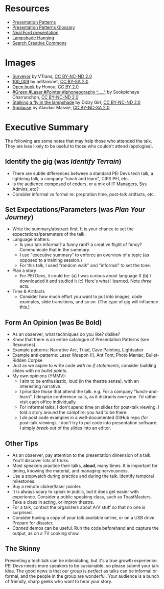
# Resources

* [Presentation Patterns](http://presentationpatterns.com/)
* [Presentation Patterns Glossary](http://presentationpatterns.com/glossary)
* [Neal Ford presentation](https://vimeo.com/68327322)
* [Lampshade Hanging](http://tvtropes.org/pmwiki/pmwiki.php/Main/LampshadeHanging)
* [Search Creative Commons](https://search.creativecommons.org/)

# Images

* [Surveyor](https://www.flickr.com/photos/vtrans/24564169331) by VTrans, [CC BY-NC-ND 2.0](https://creativecommons.org/licenses/by-nc-nd/2.0/)
* [100_009](https://www.flickr.com/photos/adifans/3454733747) by adifansnet, [CC BY-SA 2.0](https://creativecommons.org/licenses/by-sa/2.0/)
* [Open book](https://www.flickr.com/photos/honou/2936937247) by Honou, [CC BY 2.0](https://creativecommons.org/licenses/by/2.0/)
* [#Green #Laser #Pointer #iphoneography ^___^](https://www.flickr.com/photos/phosparis/8498339496) by Sookpichaya Charrunchon, [CC BY-NC-ND 2.0](https://creativecommons.org/licenses/by-nc-nd/2.0/)
* [Stalking a fly in the lampshade](https://www.flickr.com/photos/dizzygirl/3916321544) by Dizzy Girl, [CC BY-NC-ND 2.0](https://creativecommons.org/licenses/by-nc-nd/2.0/)
* [Applause](https://www.flickr.com/photos/amassie/19575080553) by Alasdair Massie, [CC BY-NC-SA 2.0](https://creativecommons.org/licenses/by-nc-sa/2.0/)

# Executive Summary

The following are some notes that may help those who attended the talk. They are less likely to be useful to those who couldn't attend (apologies).

## Identify the gig (was *Identify Terrain*)

* There are subtle differences between a standard PEI Devs tech talk, a lightning talk, a company "lunch and learn", CIPS PEI, etc.
* Is the audience composed of coders, or a mix of IT Managers, Sys Admins, etc?
* Consider informal vs formal re: prepration time, post-talk artifacts, etc.

## Set Expectations/Parameters (was *Plan Your Journey*)

* Write the summary/abstract first. It is your chance to set the expectations/parameters of the talk.
* Language matters:
    * Is your talk informal? a funny rant? a creative flight of fancy? Communicate that in the summary.
    * I use "executive summary" to enforce an overview of a topic (as opposed to a training session.)
    * For this talk, I used "random walk" and "informal" to set the tone.
* Plan a story
    * For PEI Devs, it could be: (a) I was curious about language X (b) I downloaded it and studied it (c) Here's what I learned. Note *three* acts.
* Time & Artifacts
    * Consider how much effort you want to put into images, code examples, slide transitions, and so on. (The type of gig will influence this.)

## Form An Opinion (was **Be Bold**)

* As an observer, what techniques do you like? dislike?
* Know that there is an entire catalogue of Presentation Patterns (see Resources)
* Example patterns: Narrative Arc, Triad, Cave Painting, Lightsaber
* Example anti-patterns: Laser Weapon (!), Ant Font, Photo Maniac, Bullet-Ridden Corpse
* Just as we aspire to write code *with no if statements*, consider building slides with *no bullet points*.
* My own opinions (YMMV):
    * I aim to be enthusiastic, loud (in the theatre sense), with an interesting narrative.
    * I prioritize those that attend the talk. e.g. For a company "lunch-and-learn", I despise conference calls, as it distracts everyone. I'd rather visit each office individually.
    * For informal talks, I don't spend time on slides for post-talk viewing. I told a story around the campfire: you had to be there.
    * I *do* post code examples in a well-documented GitHub repo (for post-talk viewing). I don't try to put code into presentation software: I simply *break-out* of the slides into an editor. 

## Other Tips

* As an observer, pay attention to the presentation dimension of a talk. You'll discover lots of tricks.
* Most speakers practice their talks, **aloud**, many times. It is important for timing, knowing the material, and managing nervousness.
* Use a stopwatch during practice and during the talk. Identify temporal milestones.
* Buy a remote clicker/laser pointer. 
* It is always scary to speak in public, but it does get easier with experience. Consider a public speaking class, such as ToastMasters. Take a class in acting, or improv theatre.
* For a talk, contact the organizers about A/V stuff so that no one is surprised.
* Consider having a copy of your talk available online, or on a USB drive. Prepare for disaster.
* *Canned* demos can be useful. Run the code beforehand and capture the output, as on a TV cooking show.

## The Skinny

Presenting a tech talk can be intimidating, but it's a true growth experience. PEI Devs needs more speakers to be sustainable, so please submit your talk idea. The good news is that our group is *perfect* as talks can be informal or formal, and the people in the group are wonderful. Your audience is a bunch of friendly, sharp geeks who want to hear your story.

